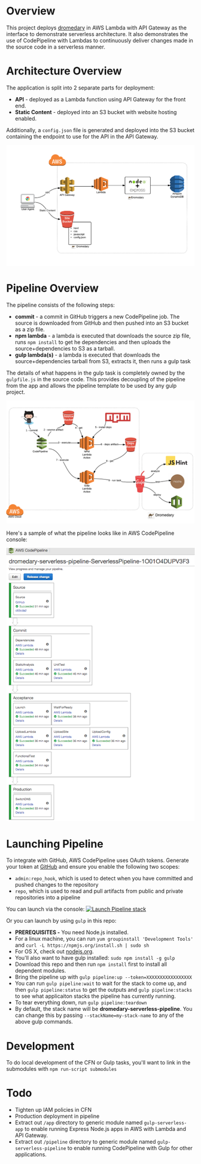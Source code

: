 # Overview
This project deploys [dromedary](https://github.com/stelligent/dromedary) in AWS Lambda with API Gateway as the interface to demonstrate serverless architecture.  It also demonstrates the use of CodePipeline with Lambdas to continuously deliver changes made in the source code in a serverless manner.

# Architecture Overview
The application is split into 2 separate parts for deployment:

* **API** - deployed as a Lambda function using API Gateway for the front end.
* **Static Content** - deployed into an S3 bucket with website hosting enabled.

Additionally, a `config.json` file is generated and deployed into the S3 bucket containing the endpoint to use for the API in the API Gateway.

![app-overview](docs/app-overview.png)

# Pipeline Overview
The pipeline consists of the following steps:

* **commit** - a commit in GitHub triggers a new CodePipeline job. The source is downloaded from GitHub and then pushed into an S3 bucket as a zip file.
* **npm lambda** - a lambda is executed that downloads the source zip file, runs `npm install` to get he dependencies and then uploads the source+dependencies to S3 as a tarball.
* **gulp lambda(s)** - a lambda is executed that downloads the source+dependencies tarball from S3, extracts it, then runs a gulp task

The details of what happens in the gulp task is completely owned by the `gulpfile.js` in the source code.  This provides decoupling of the pipeline from the app and allows the pipeline template to be used by any gulp project.

![pipeline-overview](docs/pipeline-overview.png)

Here's a sample of what the pipeline looks like in AWS CodePipeline console:

![pipeline-example](docs/codepipeline.png)


# Launching Pipeline

To integrate with GitHub, AWS CodePipeline uses OAuth tokens.  Generate your token at [GitHub](https://github.com/settings/tokens) and ensure you enable the following two scopes:
* `admin:repo_hook`, which is used to detect when you have committed and pushed changes to the repository
* `repo`, which is used to read and pull artifacts from public and private repositories into a pipeline

You can launch via the console: [![Launch Pipeline stack](https://s3.amazonaws.com/stelligent-training-public/public/cloudformation-launch-stack.png)](https://console.aws.amazon.com/cloudformation/home?region=us-west-2#cstack=sn~DromedaryServerlessPipeline|turl~https://s3-us-west-2.amazonaws.com/dromedary-serverless-templates/pipeline-master.json)

Or you can launch by using `gulp` in this repo:

* **PREREQUISITES -** You need Node.js installed.  
 * For a linux machine, you can run `yum groupinstall 'Development Tools'` and `curl -L https://npmjs.org/install.sh | sudo sh`
 * For OS X, check out [nodejs.org](https://nodejs.org/en/download/).  
 * You'll also want to have gulp installed: `sudo npm install -g gulp`
* Download this repo and then run `npm install` first to install all dependent modules.
* Bring the pipeline up with `gulp pipeline:up --token=XXXXXXXXXXXXXXXXX`
* You can run `gulp pipeline:wait` to wait for the stack to come up, and then `gulp pipeline:status` to get the outputs and `gulp pipeline:stacks` to see what applicaiton stacks the pipeline has currently running.
* To tear everything down, run `gulp pipeline:teardown`
* By default, the stack name will be **dromedary-serverless-pipeline**.  You can change this by passing `--stackName=my-stack-name` to any of the above gulp commands.

# Development
To do local development of the CFN or Gulp tasks, you'll want to link in the submodules with `npm run-script submodules`

# Todo
* Tighten up IAM policies in CFN
* Production deployment in pipeline
* Extract out `/app` directory to generic module named `gulp-serverless-app` to enable running Express Node.js apps in AWS with Lambda and API Gateway.
* Extract out `/pipeline` directory to generic module named `gulp-serverless-pipeline` to enable running CodePipeline with Gulp for other applications.
